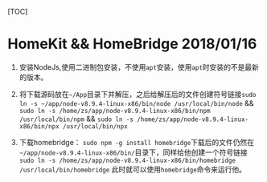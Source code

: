 [TOC]

# HomeKit && HomeBridge  2018/01/16

1. 安装NodeJs,使用二进制包安装，不使用`apt`安装，使用`apt`时安装的不是最新的版本。

2. 将下载源码放在`~/App`目录下并解压，之后给解压后的文件创建符号链接`sudo ln -s ~/app/node-v8.9.4-linux-x86/bin/node /usr/local/bin/node` && `sudo ln -s /home/zs/app/node-v8.9.4-linux-x86/bin/npm /usr/local/bin/npm` && `sudo ln -s /home/zs/app/node-v8.9.4-linux-x86/bin/npx /usr/local/bin/npx`

3. 下载homebridge： `sudo npm -g install homebridge`下载后的文件仍然在`~/app/node-v8.9.4-linux-x86/bin/`目录下，同样给他创建一个符号链接`sudo ln -s /home/zs/app/node-v8.9.4-linux-x86/bin/homebridge /usr/local/bin/homebridge` 此时就可以使用`homebridge`命令来运行他。


